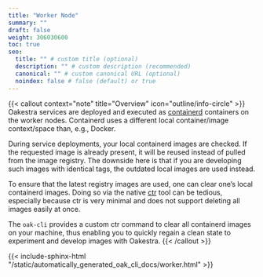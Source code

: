 ```yaml
---
title: "Worker Node"
summary: ""
draft: false
weight: 306030600
toc: true
seo:
  title: "" # custom title (optional)
  description: "" # custom description (recommended)
  canonical: "" # custom canonical URL (optional)
  noindex: false # false (default) or true
---
```


{{< callout context="note" title="Overview" icon="outline/info-circle" >}}
  Oakestra services are deployed and executed as [containerd](https://containerd.io/) containers on the worker nodes.
  Containerd uses a different local container/image context/space than, e.g., Docker.

  During service deployments, your local containerd images are checked.
  If the requested image is already present, it will be reused instead of pulled from the image registry.
  The downside here is that if you are developing such images with identical tags, the outdated local images are used instead.

  To ensure that the latest registry images are used, one can clear one’s local containerd images.
  Doing so via the native [ctr](https://github.com/projectatomic/containerd/blob/master/docs/cli.md) tool can be tedious, especially because ctr is very minimal and does not support deleting all images easily at once.

  The `oak-cli` provides a custom ctr command to clear all containerd images on your machine, thus enabling you to quickly regain a clean state to experiment and develop images with Oakestra.
{{< /callout >}}

{{< include-sphinx-html "/static/automatically_generated_oak_cli_docs/worker.html" >}}
